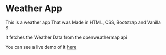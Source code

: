 # Weather App

This is a weather app That was Made in HTML, CSS, Bootstrap and Vanilla S.

It fetches the Weather Data from the openweathermap api

You can see a live demo of it [here](https://iammaulik.github.io/weatherapp/)
